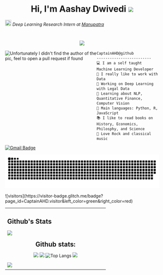 <h1 align="center">
Hi, I'm Aashay Dwivedi
  <img src="https://media.giphy.com/media/hvRJCLFzcasrR4ia7z/giphy.gif" width="30"></h1>
<p><em><img src="https://media.giphy.com/media/LaVp0AyqR5bGsC5Cbm/giphy.gif" width="20" height = "20"> Deep Learning Research Intern at <a href="https://www.manupatrafast.com/Home.aspx">Manupatra
</a>
</em></p>
 <!--<img src="https://komarev.com/ghpvc/?username=I-am-vishalmaurya&label=Profile%20Views&color=0e75b6&style=flat" align='right' alt="vishalmaurya" />-->
<br/>

<!-- Typing SVG by DenverCoder1 - https://github.com/DenverCoder1/readme-typing-svg -->
<p align="center">
  <a href="https://github.com/DenverCoder1/readme-typing-svg"><img src="https://readme-typing-svg.herokuapp.com?lines=Computer+Science+Student;Data+Science+Nerd;Writer;Math%20|%20AI%20|%20Philosophy%20;Always%20Reading%20&center=true&width=380&height=45"></a>
</p>

<img align="left" src="https://media.giphy.com/media/xT4Aphm45GMfpVEUxO/giphy.gif" alt="Unfortunately I didn't find the author of the pic, feel to open a pull request if found" width="300" height="210"/>


```
CaptainAHD@github
-------------------------
💻 I am a self taught Machine Learning Developer
📝 I really like to work with Data
🔭 Working on Deep Learning with Legal Data
🌱 Learning about NLP, Quantitative Finance, Computer Vision
🌟 Main languages: Python, R, JavaScript
📚 I like to read books on History, Economics, Philosphy, and Science
🎵 Love Rock and classical music

```

[![Gmail Badge](https://img.shields.io/badge/-aashay.dwivedi007@gmail.com-c14438?style=flat-square&logo=Gmail&logoColor=white&link=mailto:aashay.dwivedi007@gmail.com)](mailto:aashay.dwivedi007@gmail.com)
<p align="center">
  <img  src="https://raw.githubusercontent.com/Elanza-48/Elanza-48/main/resources/img/github-contribution-grid-snake.svg"
    alt="example" />
</p>
![visitors](https://visitor-badge.glitch.me/badge?page_id=CaptainAHD.visitor&left_color=green&right_color=red)
                





<table style="border: none">
  <tr>
  <td width="50%" valign="top">

## Github's Stats

<img src="https://user-images.githubusercontent.com/73097560/115834477-dbab4500-a447-11eb-908a-139a6edaec5c.gif"></a>


<div align="center">
<h2 align="center" style="margin: 5px 10px;">Github stats:</h2> 

[![](https://github-readme-stats.vercel.app/api?username=CaptainAHD&show_icons=true&theme=tokyonight&hide_border=true&locale=en)](https://github.com/CaptainAHD)
[![](https://github-readme-streak-stats.herokuapp.com/?user=CaptainAHD&theme=material-palenight)](https://github.com/Elanza-48)
![Top Langs](https://github-readme-stats.vercel.app/api/top-langs/?username=CaptainAHD&hide=TeX&layout=compact)
![](https://github-profile-summary-cards.vercel.app/api/cards/profile-details?username=CaptainAHD&theme=dracula)
</div>


<img src="https://user-images.githubusercontent.com/73097560/115834477-dbab4500-a447-11eb-908a-139a6edaec5c.gif">
